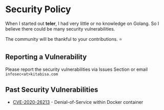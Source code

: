 # Security Policy
When I started out **teler**, I had very little or no knowledge on Golang. So I believe there could be many security vulnerabilities.

The community will be thankful to your contributions. :star:

## Reporting a Vulnerability

Please report the security vulnerabilities via Issues Section or email `infosec<at>kitabisa.com`

## Past Security Vulnerabilities

- [CVE-2020-26213](https://github.com/kitabisa/teler/security/advisories/GHSA-jhj6-5mh6-4pvf) - Denial-of-Service within Docker container